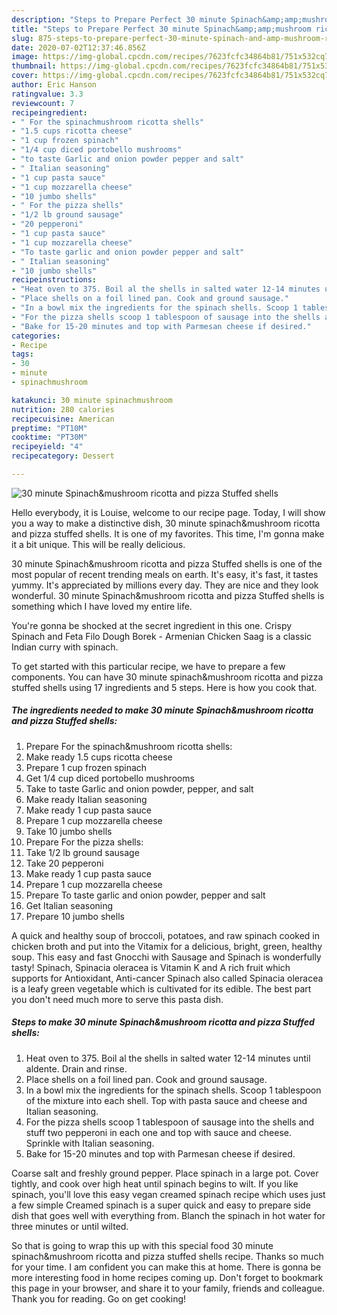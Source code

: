 ```yaml
---
description: "Steps to Prepare Perfect 30 minute Spinach&amp;amp;mushroom ricotta and pizza Stuffed shells"
title: "Steps to Prepare Perfect 30 minute Spinach&amp;amp;mushroom ricotta and pizza Stuffed shells"
slug: 875-steps-to-prepare-perfect-30-minute-spinach-and-amp-mushroom-ricotta-and-pizza-stuffed-shells
date: 2020-07-02T12:37:46.856Z
image: https://img-global.cpcdn.com/recipes/7623fcfc34864b81/751x532cq70/30-minute-spinachmushroom-ricotta-and-pizza-stuffed-shells-recipe-main-photo.jpg
thumbnail: https://img-global.cpcdn.com/recipes/7623fcfc34864b81/751x532cq70/30-minute-spinachmushroom-ricotta-and-pizza-stuffed-shells-recipe-main-photo.jpg
cover: https://img-global.cpcdn.com/recipes/7623fcfc34864b81/751x532cq70/30-minute-spinachmushroom-ricotta-and-pizza-stuffed-shells-recipe-main-photo.jpg
author: Eric Hanson
ratingvalue: 3.3
reviewcount: 7
recipeingredient:
- " For the spinachmushroom ricotta shells"
- "1.5 cups ricotta cheese"
- "1 cup frozen spinach"
- "1/4 cup diced portobello mushrooms"
- "to taste Garlic and onion powder pepper and salt"
- " Italian seasoning"
- "1 cup pasta sauce"
- "1 cup mozzarella cheese"
- "10 jumbo shells"
- " For the pizza shells"
- "1/2 lb ground sausage"
- "20 pepperoni"
- "1 cup pasta sauce"
- "1 cup mozzarella cheese"
- "To taste garlic and onion powder pepper and salt"
- " Italian seasoning"
- "10 jumbo shells"
recipeinstructions:
- "Heat oven to 375. Boil al the shells in salted water 12-14 minutes until aldente. Drain and rinse."
- "Place shells on a foil lined pan. Cook and ground sausage."
- "In a bowl mix the ingredients for the spinach shells. Scoop 1 tablespoon of the mixture into each shell. Top with pasta sauce and cheese and Italian seasoning."
- "For the pizza shells scoop 1 tablespoon of sausage into the shells and stuff two pepperoni in each one and top with sauce and cheese. Sprinkle with Italian seasoning."
- "Bake for 15-20 minutes and top with Parmesan cheese if desired."
categories:
- Recipe
tags:
- 30
- minute
- spinachmushroom

katakunci: 30 minute spinachmushroom 
nutrition: 280 calories
recipecuisine: American
preptime: "PT10M"
cooktime: "PT30M"
recipeyield: "4"
recipecategory: Dessert

---
```



![30 minute Spinach&amp;mushroom ricotta and pizza Stuffed shells](https://img-global.cpcdn.com/recipes/7623fcfc34864b81/751x532cq70/30-minute-spinachmushroom-ricotta-and-pizza-stuffed-shells-recipe-main-photo.jpg)

Hello everybody, it is Louise, welcome to our recipe page. Today, I will show you a way to make a distinctive dish, 30 minute spinach&amp;mushroom ricotta and pizza stuffed shells. It is one of my favorites. This time, I'm gonna make it a bit unique. This will be really delicious.

30 minute Spinach&amp;mushroom ricotta and pizza Stuffed shells is one of the most popular of recent trending meals on earth. It's easy, it's fast, it tastes yummy. It's appreciated by millions every day. They are nice and they look wonderful. 30 minute Spinach&amp;mushroom ricotta and pizza Stuffed shells is something which I have loved my entire life.

You&#39;re gonna be shocked at the secret ingredient in this one. Crispy Spinach and Feta Filo Dough Borek - Armenian Chicken Saag is a classic Indian curry with spinach.


To get started with this particular recipe, we have to prepare a few components. You can have 30 minute spinach&amp;mushroom ricotta and pizza stuffed shells using 17 ingredients and 5 steps. Here is how you cook that.

<!--inarticleads1-->

##### The ingredients needed to make 30 minute Spinach&amp;mushroom ricotta and pizza Stuffed shells:

1. Prepare  For the spinach&amp;mushroom ricotta shells:
1. Make ready 1.5 cups ricotta cheese
1. Prepare 1 cup frozen spinach
1. Get 1/4 cup diced portobello mushrooms
1. Take to taste Garlic and onion powder, pepper, and salt
1. Make ready  Italian seasoning
1. Make ready 1 cup pasta sauce
1. Prepare 1 cup mozzarella cheese
1. Take 10 jumbo shells
1. Prepare  For the pizza shells:
1. Take 1/2 lb ground sausage
1. Take 20 pepperoni
1. Make ready 1 cup pasta sauce
1. Prepare 1 cup mozzarella cheese
1. Prepare To taste garlic and onion powder, pepper and salt
1. Get  Italian seasoning
1. Prepare 10 jumbo shells


A quick and healthy soup of broccoli, potatoes, and raw spinach cooked in chicken broth and put into the Vitamix for a delicious, bright, green, healthy soup. This easy and fast Gnocchi with Sausage and Spinach is wonderfully tasty! Spinach, Spinacia oleracea is Vitamin K and A rich fruit which supports for Antioxidant, Anti-cancer Spinach also called Spinacia oleracea is a leafy green vegetable which is cultivated for its edible. The best part you don&#39;t need much more to serve this pasta dish. 

<!--inarticleads2-->

##### Steps to make 30 minute Spinach&amp;mushroom ricotta and pizza Stuffed shells:

1. Heat oven to 375. Boil al the shells in salted water 12-14 minutes until aldente. Drain and rinse.
1. Place shells on a foil lined pan. Cook and ground sausage.
1. In a bowl mix the ingredients for the spinach shells. Scoop 1 tablespoon of the mixture into each shell. Top with pasta sauce and cheese and Italian seasoning.
1. For the pizza shells scoop 1 tablespoon of sausage into the shells and stuff two pepperoni in each one and top with sauce and cheese. Sprinkle with Italian seasoning.
1. Bake for 15-20 minutes and top with Parmesan cheese if desired.


Coarse salt and freshly ground pepper. Place spinach in a large pot. Cover tightly, and cook over high heat until spinach begins to wilt. If you like spinach, you&#39;ll love this easy vegan creamed spinach recipe which uses just a few simple Creamed spinach is a super quick and easy to prepare side dish that goes well with everything from. Blanch the spinach in hot water for three minutes or until wilted. 

So that is going to wrap this up with this special food 30 minute spinach&amp;mushroom ricotta and pizza stuffed shells recipe. Thanks so much for your time. I am confident you can make this at home. There is gonna be more interesting food in home recipes coming up. Don't forget to bookmark this page in your browser, and share it to your family, friends and colleague. Thank you for reading. Go on get cooking!
